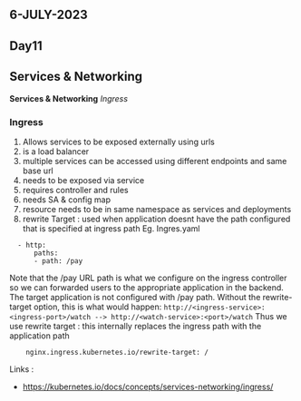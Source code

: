## 6-JULY-2023

## Day11

## Services & Networking

**Services & Networking** *Ingress*

### Ingress
1. Allows services to be exposed externally using urls
2. is a load balancer
3. multiple services can be accessed using different endpoints and same base url
4. needs to be exposed via service 
5. requires controller and rules
6. needs SA & config map
7. resource needs to be in same namespace as services and deployments
8. rewrite Target : used when application doesnt have the path configured that is specified at ingress path
Eg. Ingres.yaml
```rules:
  - http:
      paths:
      - path: /pay
```
Note that the /pay URL path is what we configure on the ingress controller so we can forwarded users to the appropriate application in the backend. The target application is not configured with /pay path.
Without the rewrite-target option, this is what would happen:
```http://<ingress-service>:<ingress-port>/watch --> http://<watch-service>:<port>/watch```
Thus we use rewrite target : this internally replaces the ingress path with the application path
```annotations:
    nginx.ingress.kubernetes.io/rewrite-target: /
```

Links :
- https://kubernetes.io/docs/concepts/services-networking/ingress/
